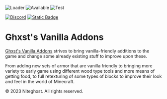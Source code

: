 ![Loader](https://img.shields.io/badge/Forge-%20?style=for-the-badge&label=Loader&labelColor=E04E14&color=2D2D2D) ![Available](https://img.shields.io/badge/1.20.X-%20?style=for-the-badge&label=Available&labelColor=E04E14&color=2D2D2D)
![Test](https://cf.way2muchnoise.eu/full_932477_downloads.svg?badge_style=for_the_badge)

[![Discord](https://img.shields.io/discord/1080344791310680094.svg?style=for-the-badge&logo=discord&logoColor=white&label=chat&color=5865f2&link=https%3A%2F%2Fdiscord.gg%2FhpXgBKmp9Y)](https://discord.gg/hpXgBKmp9Y) 
[![Static Badge](https://img.shields.io/badge/%20-%20?style=for-the-badge&logo=patreon&label=Patreon&labelColor=F96854&color=052D49&link=https%3A%2F%2Fwww.patreon.com%2FNiteghxstDonations)](https://www.patreon.com/NiteghxstDonations)


# Ghxst's Vanilla Addons
[Ghxst's Vanilla Addons](https://www.curseforge.com/minecraft/mc-mods/ghxsts-vanilla-addons) 
strives to bring vanilla-friendly additions to the game and change some 
already existing stuff to improve upon these.

From adding new sets of armor that are vanilla friendly to bringing more 
variety to early game using different wood type tools and more means of 
getting food, to full retexturing of some types of blocks to improve 
their look and feel in the world of Minecraft.

© 2023 Niteghxst. All rights reserved.
